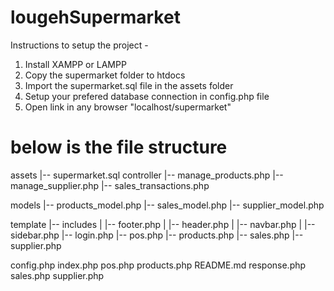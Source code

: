 # lougehSupermarket
Instructions to setup the project -

1. Install XAMPP or LAMPP
2. Copy the supermarket folder to htdocs
3. Import the supermarket.sql file in the assets folder
4. Setup your prefered database connection in config.php file
5. Open link in any browser "localhost/supermarket"

# below is the file structure

assets
   |-- supermarket.sql
controller
   |-- manage_products.php
   |-- manage_supplier.php
   |-- sales_transactions.php

models
   |-- products_model.php
   |-- sales_model.php
   |-- supplier_model.php

template
   |-- includes
   |   |-- footer.php
   |   |-- header.php
   |   |-- navbar.php
   |   |-- sidebar.php
   |-- login.php
   |-- pos.php
   |-- products.php
   |-- sales.php
   |-- supplier.php

config.php
index.php
pos.php
products.php
README.md
response.php
sales.php
supplier.php
